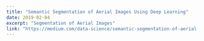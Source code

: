```yaml
---
title: "Semantic Segmentation of Aerial Images Using Deep Learning"
date: 2019-02-04
excerpt: "Segmentation of Aerial Images"
link: "https://medium.com/data-science/semantic-segmentation-of-aerial-images-using-deep-learning-90fdf4ad780"
---
```


